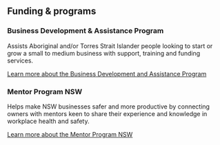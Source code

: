 ## Funding & programs

### Business Development & Assistance Program

Assists Aboriginal and/or Torres Strait Islander people looking to start or grow a small to medium business with support, training and funding services.

[Learn more about the Business Development and Assistance Program](#)

### Mentor Program NSW

Helps make NSW businesses safer and more productive by connecting owners with mentors keen to share their experience and knowledge in workplace health and safety.

[Learn more about the Mentor Program NSW](#)
